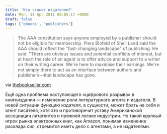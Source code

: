 ```yaml
---
title: 'Кто станет издателем?'
date: Mon, 11 Apr 2011 09:05:17 +0000
draft: false
tags: ['ebooks', 'publishers']
---
```


> The AAA constitution says anyone employed by a publisher should not be eligible for membership. Piers Blofeld of Sheil Land said the AAA should reflect the "fast-changing landscape" of publishing. He said: "There are obvious issues and potential conflicts of interest, but at heart the role of an agent is to offer advice and support to a writer on their writing career. We're here to maximise their earnings. We're not simply there to act as an interface between authors and publishers—that landscape has gone.

via [thebookseller.com](http://www.thebookseller.com/news/agents-divided-over-direct-digital.html)

Ещё одна проблема наступающего «цифрового разрыва» в книгоиздании — изменение роли литературного агента и издателя. В новой ситуации функцию издателя, в сущности, может брать на себя и агент писателя, хотя это и противоречит уставу Американской ассоциации литагентов и прежней логике индустрии. Но такой крупный игрок рынка электронных книг, как Amazon, понимая изменение расклада сил, стремится иметь дело с агентами, а не издателями.